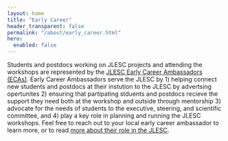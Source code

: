 ```yaml
---
layout: home
title: "Early Career"
header_transparent: false
permalink: "/about/early_career.html"
hero:
  enabled: false
---
```


Students and postdocs working on JLESC projects and attending the workshops are represented by the  <a href="/about/people">JLESC Early Career Ambassadors (ECAs)</a>.  Early Career Ambassadors serve the JLESC by 1) helping connect new students and postdocs at their instution to the JLESC by advertsing opertunites 2) ensuring that partipating stduents and postdocs recieve the support they need both at the workshop and outside through mentorship 3) advocate for the needs of students to the executive, steering, and scientific committee, and 4) play a key role in planning and running the JLESC workshops. Feel free to reach out to your local early career ambassador to learn more, or to read <a href="/pages/about/early_career_subpage">more about their role in the JLESC</a>.

